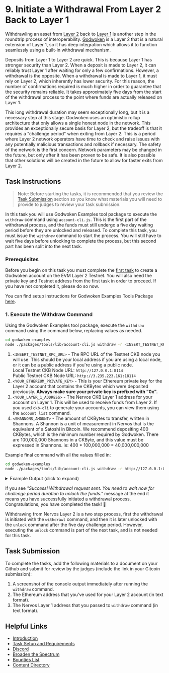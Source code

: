 # 9. Initiate a Withdrawal From Layer 2 Back to Layer 1

Withdrawling an asset from [Layer 2](https://github.com/Kuzirashi/gw-gitcoin-instruction/blob/master/src/conceptual-explainers/structure.md#layer-1--layer-2) back to [Layer 1](https://github.com/Kuzirashi/gw-gitcoin-instruction/blob/master/src/conceptual-explainers/structure.md#layer-1--layer-2) is another step in the roundtrip process of interoperability. [Godwoken](https://github.com/Kuzirashi/gw-gitcoin-instruction/blob/master/src/conceptual-explainers/frameworks.md#godwoken) is a Layer 2 that is a natural extension of Layer 1, so it has deep integration which allows it to function seamlessly using a built-in withdrawal mechanism.

Deposits from Layer 1 to Layer 2 are quick. This is because Layer 1 has stronger security than Layer 2. When a deposit is made to Layer 2, it can reliably trust Layer 1 after waiting for only a few confirmations. However, a withdrawal is the opposite. When a withdrawal is made to Layer 1, it must rely on Layer 2, which inherently has lower security. For this reason, the number of confirmations required is much higher in order to guarantee that the security remains reliable. It takes approximately five days from the start of the withdrawal process to the point where funds are actually released on Layer 1.

This long withdrawal duration may seem exceptionally long, but it is a necessary step at this stage. Godwoken uses an optimistic rollup architecture that only allows a single honest node in the network. This provides an exceptionally secure basis for Layer 2, but the tradeoff is that it requires a "challenge period" when exiting from Layer 2. This is a period where Layer 2 network operators have time to check and raise issues with any potentially malicious transactions and rollback if necessary. The safety of the network is the first concern. Network parameters may be changed in the future, but only after it has been proven to be safe. It is also possible that other solutions will be created in the future to allow for faster exits from Layer 2.

## Task Instructions

> Note: Before starting the tasks, it is recommended that you review the [Task Submission](#task-submission) section so you know what materials you will need to provide to judges to review your task submission.

In this task you will use Godwoken Examples tool package to execute the `withdraw` command using `account-cli.js`. This is the first part of the withdrawal process, and the funds must still undergo a five day waiting period before they are unlocked and released. To complete this task, you must issue the `withdraw` command to start the process. You will still have to wait five days before unlocking to complete the process, but this second part has been split into the next task.

### Prerequisites

Before you begin on this task you must complete the [first task](https://github.com/Kuzirashi/gw-gitcoin-instruction/tree/master/src/tasks/1.create.godwoken.account.md) to create a Godwoken account on the EVM Layer 2 Testnet. You will also need the private key and Testnet address from the first task in order to proceed. If you have not completed it, please do so now.

You can find setup instructions for Godwoken Examples Tools Package [here](https://github.com/Kuzirashi/gw-gitcoin-instruction/blob/master/src/component-tutorials/3.setup.and.use.account.cli.md#setup-the-godwoken-examples-tools-package).

### 1. Execute the Withdraw Command

Using the Godwoken Examples tool package, execute the `withdraw` command using the command below, replacing values as needed.

```sh
cd godwoken-examples
node ./packages/tools/lib/account-cli.js withdraw -r <INSERT_TESTNET_RPC_URL> -p <YOUR_ETHEREUM_PRIVATE_KEY> -o <YOUR_LAYER_1_ADDRESS> -c <SHANNONS_AMOUNT>
```

1. `<INSERT_TESTNET_RPC_URL>` - The RPC URL of the Testnet CKB node you will use. This should be your local address if you are using a local node, or it can be a public address if you're using a public node.\
Local Testnet CKB Node URL: `http://127.0.0.1:8114`\
Public Testnet CKB Node URL: `http://3.235.223.161:18114`
2. `<YOUR_ETHEREUM_PRIVATE_KEY>` - This is your Ethereum private key for the Layer 2 account that contains the CKBytes which were deposited previously. **Always make sure your private key is prefixed with "0x".**
3. `<YOUR_LAYER_1_ADDRESS>` - The Nervos CKB Layer 1 address for your account on Layer 1. This will be used to receive funds from Layer 2. If you used `ckb-cli` to generate your accounts, you can view them using the `account list` command.
4. `<SHANNONS_AMOUNT>` - The amount of CKBytes to transfer, written in Shannons. A Shannon is a unit of measurement in Nervos that is the equivalent of a Satoshi in Bitcoin. We recommend depositing 400 CKBytes, which is the minimum number required by Godwoken. There are 100,000,000 Shannons in a CKByte, and this value must be expressed in Shannons. ie: 400 * 100,000,000 = 40,000,000,000

Example final command with all the values filled in:

```sh
cd godwoken-examples
node ./packages/tools/lib/account-cli.js withdraw -r http://127.0.0.1:8114 -p 0xd9066ff9f753a1898709b568119055660a77d9aae4d7a4ad677b8fb3d2a571e5 -o ckt1qyq9u5vzgtklnqrr6cevra7w2utrsxmjgefs72sfju -c 40000000000
```

<details>
<summary>Example Output (click to expand)</summary>
  
```txt
LUMOS_CONFIG_NAME: AGGRON4
owner lock hash: 0x5c7253696786b9eddd34e4f6b6e478ec5742bd36569ec60c1d0487480ba4f9e3
eth address: 0xd173313a51f8fc37bcf67569b463abd89d81844f
l2 lock hash: 0x8016dcd1af7c8cceda53e4d2d2cd4e2924e245b629e0f81f3f64969787b2b049
--- godwoken withdraw ---
nonce: 92
rollupTypeHash: 0x4cc2e6526204ae6a2e8fcf12f7ad472f41a1606d5b9624beebd215d780809f6a
withdrawalRequest: {
  raw: {
    nonce: '0x5c',
    capacity: '0x9502f9000',
    amount: '0x0',
    sudt_script_hash: '0x0000000000000000000000000000000000000000000000000000000000000000',
    account_script_hash: '0x8016dcd1af7c8cceda53e4d2d2cd4e2924e245b629e0f81f3f64969787b2b049',
    sell_amount: '0x0',
    sell_capacity: '0x2540be400',
    owner_lock_hash: '0x5c7253696786b9eddd34e4f6b6e478ec5742bd36569ec60c1d0487480ba4f9e3',
    payment_lock_hash: '0x0000000000000000000000000000000000000000000000000000000000000000',
    fee: { sudt_id: 1, amount: 0n }
  },
  signature: '0xd9f5bf8fa5ff21fd8d43b5cd09122938ef9c84825f633d645432bd61763253f323ab9579328a5f4a4b09d8247fae1b4d1788d8c956d79cc0769e507d8643820101'
}
result: null
--- godwoken withdraw finished ---
Your account id: 13
ckb balance in godwoken is: 399999661932
Success! Withdrawal request sent. You need to wait now for challenge period duration to unlock the funds.
```

</details>

If you see *"Success! Withdrawal request sent. You need to wait now for challenge period duration to unlock the funds."* message at the end it means you have successfully initiated a withdrawal process. Congratulations, you have completed the task! 👏

Withdrawing from Nervos Layer 2 is a two step process, first the withdrawal is initiated with the `withdrawl` command, and then it is later unlocked with the `unlock` command after the five day challenge period. However, executing the `unlock` command is part of the next task, and is not needed for this task.

## Task Submission

To complete the tasks, add the following materials to a document on your Github and submit for review by the judges (include the link in your Gitcoin submission):

1. A screenshot of the console output immediately after running the `withdraw` command.
2. The Ethereum address that you've used for your Layer 2 account (in text format).
3. The Nervos Layer 1 address that you passed to `withdraw` command (in text format).

## Helpful Links

- [Introduction](https://github.com/Kuzirashi/gw-gitcoin-instruction/blob/master/src/introduction/introduction.md)
- [Task Setup and Requirements](https://github.com/Kuzirashi/gw-gitcoin-instruction/tree/master/src/task-setup-and-requirements)
- [Discord](https://discord.com/invite/AqGTUE9)
- [Broaden the Spectrum](https://gitcoin.co/hackathon/nervos/onboard)
- [Bounties List](https://gitcoin.co/hackathon/nervos/)
- [Content Directory](https://github.com/Kuzirashi/gw-gitcoin-instruction)
